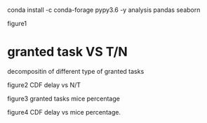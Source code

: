 #
 conda install -c conda-forage pypy3.6 -y
analysis
pandas
seaborn



figure1
# granted task VS T/N
decompositin of different type of granted tasks

figure2
CDF delay  vs N/T

figure3
granted tasks mice percentage

figure4
CDF delay vs mice percentage.


